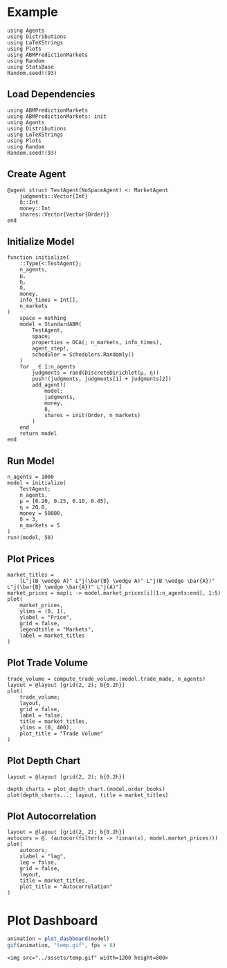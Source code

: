 # Example 

```@setup example
using Agents
using Distributions
using LaTeXStrings
using Plots
using ABMPredictionMarkets
using Random
using StatsBase
Random.seed!(93)
```


## Load Dependencies

```@example example
using ABMPredictionMarkets
using ABMPredictionMarkets: init
using Agents
using Distributions
using LaTeXStrings
using Plots
using Random
Random.seed!(93)
```

## Create Agent 

```@example example 
@agent struct TestAgent(NoSpaceAgent) <: MarketAgent
    judgments::Vector{Int}
    δ::Int
    money::Int
    shares::Vector{Vector{Order}}
end
```

## Initialize Model 

```@example example
function initialize(
    ::Type{<:TestAgent};
    n_agents,
    μ,
    η,
    δ,
    money,
    info_times = Int[],
    n_markets
)
    space = nothing
    model = StandardABM(
        TestAgent,
        space;
        properties = DCA(; n_markets, info_times),
        agent_step!,
        scheduler = Schedulers.Randomly()
    )
    for _ ∈ 1:n_agents
        judgments = rand(DiscreteDirichlet(μ, η))
        push!(judgments, judgments[1] + judgments[2])
        add_agent!(
            model;
            judgments,
            money,
            δ,
            shares = init(Order, n_markets)
        )
    end
    return model
end
```

## Run Model 
```@example example
n_agents = 1000
model = initialize(
    TestAgent;
    n_agents,
    μ = [0.20, 0.25, 0.10, 0.45],
    η = 20.0,
    money = 50000,
    δ = 3,
    n_markets = 5
)
run!(model, 50)
```

## Plot Prices 

```@example example
market_titles =
    [L"j(B \wedge A)" L"j(\bar{B} \wedge A)" L"j(B \wedge \bar{A})" L"j(\bar{B} \wedge \bar{A})" L"j(A)"]
market_prices = map(i -> model.market_prices[i][1:n_agents:end], 1:5)
plot(
    market_prices,
    ylims = (0, 1),
    ylabel = "Price",
    grid = false,
    legendtitle = "Markets",
    label = market_titles
)
```
## Plot Trade Volume 

```@example example
trade_volume = compute_trade_volume.(model.trade_made, n_agents)
layout = @layout [grid(2, 2); b{0.2h}]
plot(
    trade_volume;
    layout,
    grid = false,
    label = false,
    title = market_titles,
    ylims = (0, 400),
    plot_title = "Trade Volume"
)
```

## Plot Depth Chart

```@example example
layout = @layout [grid(2, 2); b{0.2h}]

depth_charts = plot_depth_chart.(model.order_books)
plot(depth_charts...; layout, title = market_titles)
```

## Plot Autocorrelation

```@example example 
layout = @layout [grid(2, 2); b{0.2h}]
autocors = @. (autocor(filter(x -> !isnan(x), model.market_prices)))
plot(
    autocors;
    xlabel = "lag",
    leg = false, 
    grid = false, 
    layout,
    title = market_titles,
    plot_title = "Autocorrelation"
)
```

# Plot Dashboard

```julia
animation = plot_dashboard(model)
gif(animation, "temp.gif", fps = 8)
```

```@raw html
<img src="../assets/temp.gif" width=1200 height=800>
```